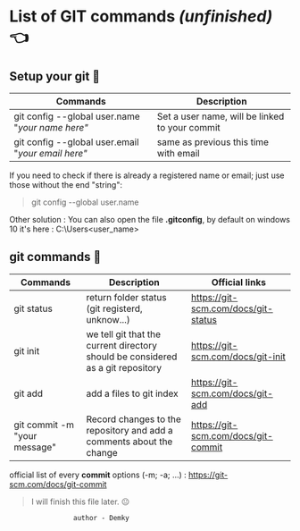 List of GIT commands _(unfinished)_ :point_left:
==

Setup your git :balloon:
--

Commands | Description
------------ | -------------
git config --global user.name "_your name here"_ | Set a user name, will be linked to your commit
git config --global user.email "_your email here"_ | same as previous this time with email

If you need to check if there is already a registered name or email; just use those without the end "string":
> git config --global user.name 

Other solution : You can also open the file **.gitconfig**, by default on windows 10 it's here : C:\Users\<user_name>

git commands :anger:
--


Commands | Description | Official links
------------ | ------------- | -------------
git status | return folder status (git registerd, unknow...) | https://git-scm.com/docs/git-status
git init | we tell git that the current directory should be considered as a git repository | https://git-scm.com/docs/git-init
git add <name> | add a files to git index | https://git-scm.com/docs/git-add
git commit -m "your message" | Record changes to the repository and add a comments about the change | https://git-scm.com/docs/git-commit





official list of every **commit** options (-m; -a; ...) : https://git-scm.com/docs/git-commit


> I will finish this file later. :neutral_face:

                    author - Demky
